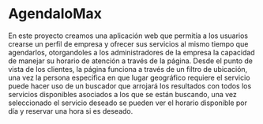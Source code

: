 ﻿# AgendaloMax
En este proyecto creamos una aplicación web que permitía a los usuarios crearse un perfil de empresa y ofrecer sus servicios al mismo tiempo que agendarlos, otorgandoles a los administradores de la empresa la capacidad de manejar su horario de atención a través de la página. 
Desde el punto de vista de los clientes, la página funciona a través de un filtro de ubicación, una vez la persona especifica en que lugar geográfico requiere el servicio puede hacer uso de un buscador que arrojará los resultados con todos los servicios disponibles asociados a los que se están buscando, una vez seleccionado el servicio deseado se pueden ver el horario disponible por día y reservar una hora si es deseado.
